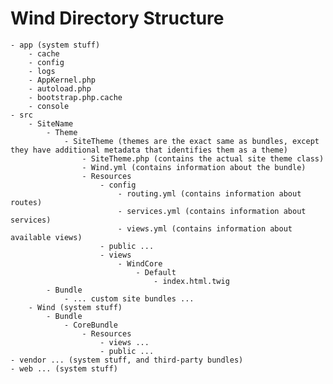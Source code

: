 # Wind Directory Structure

	- app (system stuff)
		- cache
		- config
		- logs
		- AppKernel.php
		- autoload.php
		- bootstrap.php.cache
		- console
	- src
		- SiteName
			- Theme
				- SiteTheme (themes are the exact same as bundles, except they have additional metadata that identifies them as a theme)
					- SiteTheme.php (contains the actual site theme class)
                    - Wind.yml (contains information about the bundle)
                    - Resources
                        - config
                            - routing.yml (contains information about routes)
                            - services.yml (contains information about services)
                            - views.yml (contains information about available views)
                        - public ...
                        - views
                            - WindCore
                                - Default
                                    - index.html.twig
			- Bundle
				- ... custom site bundles ...
		- Wind (system stuff)
			- Bundle
				- CoreBundle
					- Resources
						- views ...
						- public ...
	- vendor ... (system stuff, and third-party bundles)
	- web ... (system stuff)
